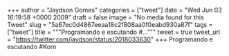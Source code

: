 
+++
author = "Jaydson Gomes"
categories = ["tweet"]
date = "Wed Jun 03 16:19:58 +0000 2009"
draft = false
image = "No media found for this Tweet"
slug = "5a67ec0d4867eeaa18c2f808aa0f0eabd930a87f"
tags = ["tweet"]
title = """Programando e escutando #..."""
tweet = true
tweet_url = "https://twitter.com/jaydson/status/2018033630"
+++
Programando e escutando #Korn
